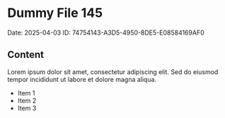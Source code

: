 # Dummy File 145

Date: 2025-04-03
ID: 74754143-A3D5-4950-8DE5-E08584169AF0

## Content

Lorem ipsum dolor sit amet, consectetur adipiscing elit.
Sed do eiusmod tempor incididunt ut labore et dolore magna aliqua.

* Item 1
* Item 2
* Item 3

